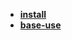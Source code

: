 * [**install**](/Code%20Language/backend/rust/install/README)  
* [**base-use**](/Code%20Language/backend/rust/base-use/README)  
